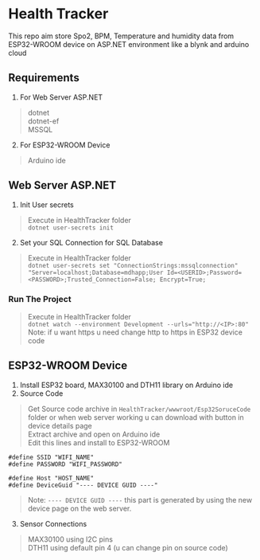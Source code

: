 # Health Tracker
This repo aim store Spo2, BPM, Temperature and humidity data from ESP32-WROOM device on ASP.NET environment like a blynk and arduino cloud  
  
## Requirements  
1. For Web Server ASP.NET  
  >dotnet   
  >dotnet-ef  
  >MSSQL  
2. For ESP32-WROOM Device
  >Arduino ide

## Web Server ASP.NET  
1. Init User secrets 
  >Execute in HealthTracker folder  
  >`dotnet user-secrets init`
2. Set your SQL Connection for SQL Database  
  >Execute in HealthTracker folder  
  >`dotnet user-secrets set "ConnectionStrings:mssqlconnection" "Server=localhost;Database=mdhapp;User Id=<USERID>;Password=<PASSWORD>;Trusted_Connection=False; Encrypt=True;`  
  
### Run The Project
  >Execute in HealthTracker folder  
  >`dotnet watch --environment Development --urls="http://<IP>:80"`  
  >Note: if u want https u need change http to https in ESP32 device code 

## ESP32-WROOM Device
1. Install ESP32 board, MAX30100 and DTH11 library on Arduino ide
2. Source Code
  >Get Source code archive in `HealthTracker/wwwroot/Esp32SoruceCode` folder or when web server working u can download with button in device details page  
  >Extract archive and open on Arduino ide  
  >Edit this lines and install to ESP32-WROOM
```
#define SSID "WIFI_NAME"  
#define PASSWORD "WIFI_PASSWORD"  

#define Host "HOST_NAME"  
#define DeviceGuid "---- DEVICE GUID ----"
```
  >Note: `---- DEVICE GUID ----` this part is generated by using the new device page on the web server.  
3. Sensor Connections  
  >MAX30100 using I2C pins  
  >DTH11 using default pin 4 (u can change pin on source code)  
